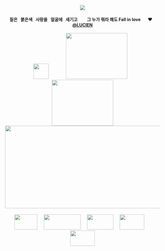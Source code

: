 <div id="text" align="center">
⠀⠀⠀
⠀⠀⠀⠀⠀⠀⠀⠀

<div id="text" align="center">

![](https://komarev.com/ghpvc/?username=destroy-boys&style=plastic&color=000000&label=_Ptian_&base=1000)
<div id="text" align="center">

#### 짙은⠀붉은색⠀사랑을⠀얼굴에⠀새기고⠀⠀⠀그 누가 뭐라 해도 Fall in love‪‪⠀ ⠀♥︎⠀ ‬‪‪⠀[@LUCIEN](https://github.com/5atoru)⠀ 

<div id="text" align="center">

<img src=https://i.postimg.cc/FKR3h3QN/Untitled131-20251009172430.png width="50" height="50"> ⠀⠀⠀⠀⠀[<img src=https://i.postimg.cc/kgV0YZ0X/Untitled128-20251002220137.png width="200" height="150">](https://4megz.straw.page/) ⠀[<img src=https://i.postimg.cc/fWB1zDs1/Untitled128-20251002220057.png width="200" height="150">](https://lufeng.atabook.org/)
[<img src=https://i.postimg.cc/85ZnwmPw/Untitled126.png width="525" height="270">](https://rentry.co/cuntier)
#### [<img src=https://i.postimg.cc/cCL5GTcR/Untitled128-20251009180319.png width="75" height="50">](https://rentry.co/nwjns)⠀⠀[<img src=https://i.postimg.cc/sXN51crh/Untitled128-20251009180138.png width="120" height="50">](https://listography.com/getos)⠀⠀[<img src=https://i.postimg.cc/DZTw64P6/Untitled128-20251009180234.png width="86" height="50">](https://github.com/pt-awards)⠀⠀[<img src=https://i.postimg.cc/LXX0rNDt/Untitled128-20251009180207.png width="80" height="50">](https://github.com/destroy-boys)⠀⠀[<img src=https://i.postimg.cc/x8Npd8Wz/Untitled128-20251009180357.png width="80" height="50">](https://github.com/polysquad)

